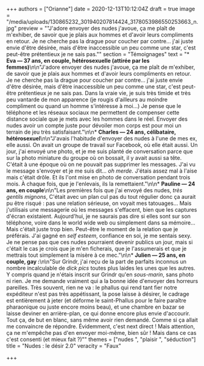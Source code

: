 +++
authors = ["Orianne"]
date = 2020-12-13T10:12:04Z
draft = true
image = "/media/uploads/130865232_301940207814424_3178053986550253663_n.jpg"
preview = "\"J'adore envoyer des nudes j'avoue, ça me plaît de m'exhiber, de savoir que je plais aux hommes et d'avoir leurs compliments en retour. Je ne cherche pas la drague pour coucher par contre... j'ai juste envie d'être désirée, mais d'être inaccessible un peu comme une star, c'est peut-être prétentieux je ne sais pas.\""
section = "Témoignages"
text = "* **Eva — 37 ans, en couple, hétérosexuelle (attirée par les femmes)**\n\n\"J'adore envoyer des nudes j'avoue, ça me plaît de m'exhiber, de savoir que je plais aux hommes et d'avoir leurs compliments en retour. Je ne cherche pas la drague pour coucher par contre... j'ai juste envie d'être désirée, mais d'être inaccessible un peu comme une star, c'est peut-être prétentieux je ne sais pas. Dans la vraie vie, je suis très timide et très peu vantarde de mon apparence (je rougis d'ailleurs au moindre compliment ou quand un homme s'intéresse à moi...) Je pense que le téléphone et les réseaux sociaux me permettent de compenser cette distance sociale que je mets avec les hommes dans le réel. Envoyer des nudes avoir un compte juste pour dévoiler mon corps est pour moi un terrain de jeu très satisfaisant.\"\n\n* **Charles — 24 ans, célibataire, hétérosexuel**\n\n\"J'avais l'habitude d'envoyer des nudes à l'une de mes ex, elle aussi. On avait un groupe de travail sur Facebook, où elle était aussi. Un jour, j'ai envoyé une photo, et je me suis planté de conversation parce que sur la photo miniature du groupe où on bossait, il y avait aussi sa tête. C'était à une époque où on ne pouvait pas supprimer les messages. J'ai vu le message s'envoyer et je me suis dit... _oh merde._ J'étais assez mal à l'aise mais c'était drôle. Et ils l'ont mise en photo de conversation pendant trois mois. À chaque fois, que je l'enlevais, ils la remettaient.\"\n\n* **Pauline — 24 ans, en couple**\n\n\"Les premières fois que j'ai envoyé des nudes, _très gentils mignons_, C'était avec un plan cul pas du tout régulier donc ça aurait pu être risqué : pas une relation sérieuse, on voyait mes tatouages... Mais j'utilisais une messagerie où les messages s'effacent, bien que les captures d'écran existaient. Aujourd'hui, je ne saurais pas dire si elles sont sur son téléphone, voire dans le world wide web ou simplement dans sa mémoire... Mais c'était juste trop bien. Peut-être le moment de la relation que je préférais. J'ai gagné en _self esteem_, confiance en soi, je me sentais sexy. Je ne pense pas que ces nudes pourraient devenir publics un jour, mais si c'était le cas je crois que je m'en ficherais, que je l'assumerais et que je mettrais tout simplement la misère à ce mec.\"\n\n* **Julien — 25 ans, en couple, gay :**\n\n\"Sur Grindr, j'ai reçu de la part de parfaits inconnus un nombre incalculable de _dick pics_ toutes plus laides les unes que les autres. Y compris quand je n'étais inscrit sur Grindr qu'en _sous-marin_, sans photo ni rien. Je me demande vraiment qui a la bonne idée d'envoyer des horreurs pareilles. Très souvent, rien ne va : le phallus qui rend tant fier notre expéditeur n'est pas très appétissant, la pose laisse à désirer, le cadrage est entièrement à jeter (et déforme le saint-Phallus pour le faire paraître pharaonique ou juste encore moins beau), et une chambre en bazar se laisse deviner en arrière-plan, ce qui donne encore plus envie d'accourir. Tout ça, de but en blanc, sans même avoir rien demandé. Comme si ça allait me convaincre de répondre. Évidemment, c'est next direct ! Mais attention, ça ne m'empêche pas d'en envoyer moi-même, bien sûr ! Mais dans ce cas c'est consenti (et mieux fait ?)\""
themes = ["nudes ", "plaisir ", "séduction"]
title = "Nudes : le désir 2.0"
veracity = "Faux"

+++
